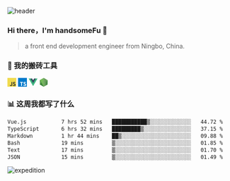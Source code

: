 ![header](https://raw.githubusercontent.com/fzq1998/fzq1998/master/header.png)

### Hi there，I'm handsomeFu 👋

> a front end development engineer from Ningbo, China.

### 🔧 我的搬砖工具
<code><img height="20" src="https://raw.githubusercontent.com/github/explore/80688e429a7d4ef2fca1e82350fe8e3517d3494d/topics/javascript/javascript.png" alt="javascript"></code>
<code><img height="20" src="https://raw.githubusercontent.com/github/explore/80688e429a7d4ef2fca1e82350fe8e3517d3494d/topics/typescript/typescript.png" alt="typescript"></code>
<code><img height="20" src="https://raw.githubusercontent.com/github/explore/80688e429a7d4ef2fca1e82350fe8e3517d3494d/topics/vue/vue.png" alt="vue"></code>
<code><img height="20" src="https://raw.githubusercontent.com/github/explore/80688e429a7d4ef2fca1e82350fe8e3517d3494d/topics/nodejs/nodejs.png" alt="nodejs"></code>



### 📊 这周我都写了什么
<!--START_SECTION:waka-->

```text
Vue.js           7 hrs 52 mins   ███████████▒░░░░░░░░░░░░░   44.72 %
TypeScript       6 hrs 32 mins   █████████▒░░░░░░░░░░░░░░░   37.15 %
Markdown         1 hr 44 mins    ██▒░░░░░░░░░░░░░░░░░░░░░░   09.88 %
Bash             19 mins         ▒░░░░░░░░░░░░░░░░░░░░░░░░   01.85 %
Text             17 mins         ▒░░░░░░░░░░░░░░░░░░░░░░░░   01.70 %
JSON             15 mins         ▒░░░░░░░░░░░░░░░░░░░░░░░░   01.49 %
```

<!--END_SECTION:waka-->


![expedition](https://raw.githubusercontent.com/fzq1998/fzq1998/master/expedition.gif)

